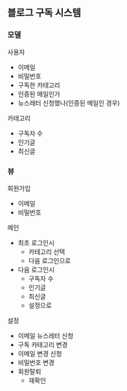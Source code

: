 ## 블로그 구독 시스템

### 모델

사용자
- 이메일
- 비밀번호
- 구독한 카테고리
- 인증된 메일인가
- 뉴스레터 신청했나(인증된 메일인 경우)

카테고리
- 구독자 수
- 인기글
- 최신글

### 뷰

회원가입
- 이메일
- 비밀번호

메인
- 최초 로그인시
  - 카테고리 선택
  - 다음 로그인으로
- 다음 로그인시
  - 구독자 수
  - 인기글
  - 최신글
  - 설정으로

설정
- 이메일 뉴스레터 신청
- 구독 카테고리 변경
- 이메일 변경 신청
- 비밀번호 변경
- 회원탈퇴
  - 재확인
